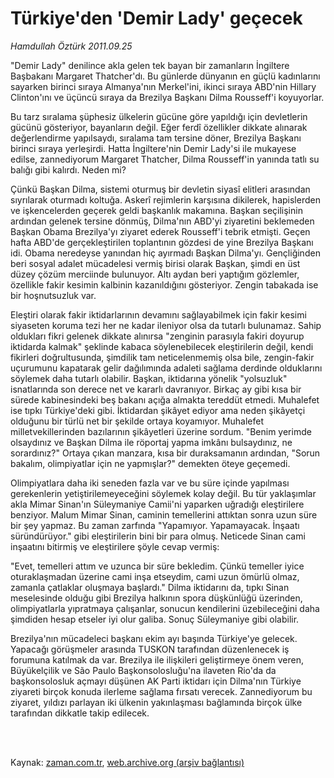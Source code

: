 # Türkiye'den 'Demir Lady' geçecek

*Hamdullah Öztürk 2011.09.25*

<td class="columnist-detail">
<p>"Demir Lady" denilince akla gelen tek bayan bir zamanların İngiltere Başbakanı Margaret Thatcher'dı. Bu günlerde dünyanın en güçlü kadınlarını sayarken  birinci sıraya Almanya'nın Merkel'ini, ikinci sıraya ABD'nin Hillary Clinton'ını ve üçüncü sıraya da Brezilya Başkanı Dilma Rousseff'i koyuyorlar.</p>
<p>
<div id="haberMetinDiv">
<p>Bu tarz sıralama şüphesiz ülkelerin gücüne göre yapıldığı için devletlerin gücünü gösteriyor, bayanların değil. Eğer ferdî özellikler dikkate alınarak değerlendirme yapılsaydı, sıralama tam tersine döner, Brezilya Başkanı birinci sıraya yerleşirdi. Hatta İngiltere'nin Demir Lady'si ile mukayese edilse, zannediyorum Margaret Thatcher, Dilma Rousseff'in yanında tatlı su balığı gibi kalırdı. Neden mi?
<p>Çünkü Başkan Dilma, sistemi oturmuş bir devletin siyasî elitleri arasından sıyrılarak oturmadı koltuğa. Askerî rejimlerin karşısına dikilerek, hapislerden ve işkencelerden geçerek geldi başkanlık makamına. Başkan seçilişinin ardından gelenek tersine dönmüş, Dilma'nın ABD'yi ziyaretini beklemeden Başkan Obama Brezilya'yı ziyaret ederek Rousseff'i tebrik etmişti. Geçen hafta ABD'de gerçekleştirilen toplantının gözdesi de yine Brezilya Başkanı idi. Obama neredeyse yanından hiç ayırmadı Başkan Dilma'yı. Gençliğinden beri sosyal adalet mücadelesi vermiş birisi olarak Başkan, şimdi en üst düzey çözüm merciinde bulunuyor. Altı aydan beri yaptığım gözlemler, özellikle fakir kesimin kalbinin kazanıldığını gösteriyor. Zengin tabakada ise bir hoşnutsuzluk var. 
<p>Eleştiri olarak fakir iktidarlarının devamını sağlayabilmek için fakir kesimi siyaseten koruma tezi her ne kadar ileniyor olsa da tutarlı bulunamaz. Sahip oldukları fikri gelenek dikkate alınırsa "zenginin parasıyla fakiri doyurup iktidarda kalmak" şeklinde kabaca söylenebilecek eleştirilerin değil, kendi fikirleri doğrultusunda, şimdilik tam neticelenmemiş olsa bile, zengin-fakir uçurumunu kapatarak gelir dağılımında adaleti sağlama derdinde olduklarını söylemek daha tutarlı olabilir. Başkan, iktidarına yönelik "yolsuzluk" isnatlarında son derece net ve kararlı davranıyor. Birkaç ay gibi kısa bir sürede kabinesindeki beş bakanı açığa almakta tereddüt etmedi. Muhalefet ise tıpkı Türkiye'deki gibi. İktidardan şikâyet ediyor ama neden şikâyetçi olduğunu bir türlü net bir şekilde ortaya koyamıyor. Muhalefet milletvekillerinden bazılarının şikâyetleri üzerine sordum. "Benim yerimde olsaydınız ve Başkan Dilma ile röportaj yapma imkânı bulsaydınız, ne sorardınız?" Ortaya çıkan manzara, kısa bir duraksamanın ardından, "Sorun bakalım, olimpiyatlar için ne yapmışlar?" demekten öteye geçemedi. 
<p>Olimpiyatlara daha iki seneden fazla var ve bu süre içinde yapılması gerekenlerin yetiştirilemeyeceğini söylemek kolay değil. Bu tür yaklaşımlar akla Mimar Sinan'ın Süleymaniye Camii'ni yaparken uğradığı eleştirilere benziyor. Malum Mimar Sinan, caminin temellerini attıktan sonra uzun süre bir şey yapmaz. Bu zaman zarfında "Yapamıyor. Yapamayacak. İnşaatı süründürüyor." gibi eleştirilerin bini bir para olmuş. Neticede Sinan cami inşaatını bitirmiş ve eleştirilere şöyle cevap vermiş:
<p>"Evet, temelleri attım ve uzunca bir süre bekledim. Çünkü temeller iyice oturaklaşmadan üzerine cami inşa etseydim, cami uzun ömürlü olmaz, zamanla çatlaklar oluşmaya başlardı." Dilma iktidarını da, tıpkı Sinan meselesinde olduğu gibi Brezilya halkının spora düşkünlüğü üzerinden, olimpiyatlarla yıpratmaya çalışanlar, sonucun kendilerini üzebileceğini daha şimdiden hesap etseler iyi olur galiba. Sonuç Süleymaniye gibi olabilir.
<p>Brezilya'nın mücadeleci başkanı ekim ayı başında Türkiye'ye gelecek. Yapacağı görüşmeler arasında TUSKON tarafından düzenlenecek iş forumuna katılmak da var. Brezilya ile ilişkileri geliştirmeye önem veren, Büyükelçilik ve São Paulo Başkonsolosluğu'na ilaveten Rio'da da başkonsolosluk açmayı düşünen AK Parti iktidarı için Dilma'nın Türkiye ziyareti birçok konuda ilerleme sağlama fırsatı verecek. Zannediyorum bu ziyaret, yıldızı parlayan iki ülkenin yakınlaşması bağlamında birçok ülke tarafından dikkatle takip edilecek. </p></p></p></p></p></p></div>
</p>


<p><br>
		 </br></p></td>

Kaynak: [zaman.com.tr](http://zaman.com.tr/yazar.do?yazino=1183482), [web.archive.org (arşiv bağlantısı)](http://web.archive.org/web/20111213091836/http://zaman.com.tr/yazar.do?yazino=1183482)
